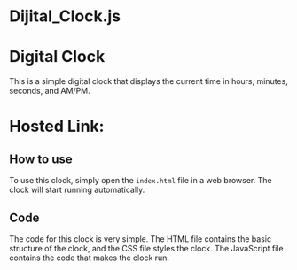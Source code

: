 # Dijital_Clock.js

# Digital Clock

This is a simple digital clock that displays the current time in hours, minutes, seconds, and AM/PM.
# Hosted Link: 

## How to use

To use this clock, simply open the `index.html` file in a web browser. The clock will start running automatically.

## Code

The code for this clock is very simple. The HTML file contains the basic structure of the clock, and the CSS file styles the clock. The JavaScript file contains the code that makes the clock run.


